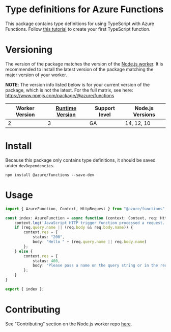 # Type definitions for Azure Functions
This package contains type definitions for using TypeScript with Azure Functions. Follow [this tutorial](https://docs.microsoft.com/azure/azure-functions/create-first-function-vs-code-typescript) to create your first TypeScript function.

# Versioning
The version of the package matches the version of the [Node.js worker](https://github.com/Azure/azure-functions-nodejs-worker). It is recommended to install the latest version of the package matching the major version of your worker.

**NOTE**: The version info listed below is for your current version of the package, which is not the latest. For the full matrix, see here: https://www.npmjs.com/package/@azure/functions

|Worker Version|[Runtime Version](https://docs.microsoft.com/azure/azure-functions/functions-versions)|Support level|Node.js Versions|
|---|---|---|---|
|2|3|GA|14, 12, 10|

# Install
Because this package only contains type definitions, it should be saved under `devDependencies`.

`npm install @azure/functions --save-dev`

# Usage
```typescript
import { AzureFunction, Context, HttpRequest } from "@azure/functions";

const index: AzureFunction = async function (context: Context, req: HttpRequest) {
    context.log('JavaScript HTTP trigger function processed a request.');
    if (req.query.name || (req.body && req.body.name)) {
        context.res = {
            status: "200",
            body: "Hello " + (req.query.name || req.body.name)
        };
    } else {
        context.res = {
            status: 400,
            body: "Please pass a name on the query string or in the request body"
        };
    }
}

export { index };
```

# Contributing

See "Contributing" section on the Node.js worker repo [here](https://github.com/Azure/azure-functions-nodejs-worker#contributing).
